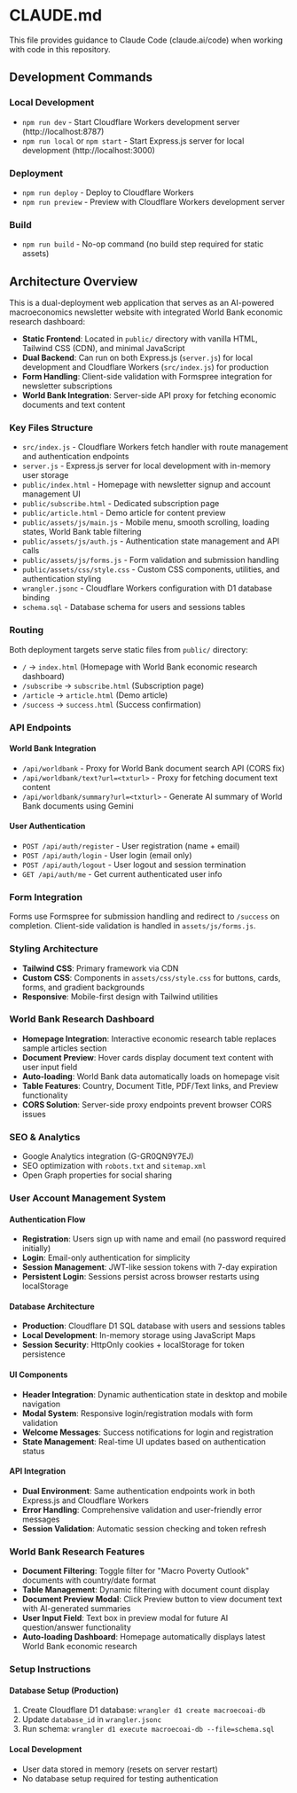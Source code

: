# CLAUDE.md

This file provides guidance to Claude Code (claude.ai/code) when working with code in this repository.

## Development Commands

### Local Development
- `npm run dev` - Start Cloudflare Workers development server (http://localhost:8787)
- `npm run local` or `npm start` - Start Express.js server for local development (http://localhost:3000)

### Deployment
- `npm run deploy` - Deploy to Cloudflare Workers
- `npm run preview` - Preview with Cloudflare Workers development server

### Build
- `npm run build` - No-op command (no build step required for static assets)

## Architecture Overview

This is a dual-deployment web application that serves as an AI-powered macroeconomics newsletter website with integrated World Bank economic research dashboard:

- **Static Frontend**: Located in `public/` directory with vanilla HTML, Tailwind CSS (CDN), and minimal JavaScript
- **Dual Backend**: Can run on both Express.js (`server.js`) for local development and Cloudflare Workers (`src/index.js`) for production
- **Form Handling**: Client-side validation with Formspree integration for newsletter subscriptions
- **World Bank Integration**: Server-side API proxy for fetching economic documents and text content

### Key Files Structure
- `src/index.js` - Cloudflare Workers fetch handler with route management and authentication endpoints
- `server.js` - Express.js server for local development with in-memory user storage
- `public/index.html` - Homepage with newsletter signup and account management UI
- `public/subscribe.html` - Dedicated subscription page
- `public/article.html` - Demo article for content preview
- `public/assets/js/main.js` - Mobile menu, smooth scrolling, loading states, World Bank table filtering
- `public/assets/js/auth.js` - Authentication state management and API calls
- `public/assets/js/forms.js` - Form validation and submission handling
- `public/assets/css/style.css` - Custom CSS components, utilities, and authentication styling
- `wrangler.jsonc` - Cloudflare Workers configuration with D1 database binding
- `schema.sql` - Database schema for users and sessions tables

### Routing
Both deployment targets serve static files from `public/` directory:
- `/` → `index.html` (Homepage with World Bank economic research dashboard)
- `/subscribe` → `subscribe.html` (Subscription page)  
- `/article` → `article.html` (Demo article)
- `/success` → `success.html` (Success confirmation)

### API Endpoints

#### World Bank Integration
- `/api/worldbank` - Proxy for World Bank document search API (CORS fix)
- `/api/worldbank/text?url=<txturl>` - Proxy for fetching document text content
- `/api/worldbank/summary?url=<txturl>` - Generate AI summary of World Bank documents using Gemini

#### User Authentication
- `POST /api/auth/register` - User registration (name + email)
- `POST /api/auth/login` - User login (email only)
- `POST /api/auth/logout` - User logout and session termination
- `GET /api/auth/me` - Get current authenticated user info

### Form Integration
Forms use Formspree for submission handling and redirect to `/success` on completion. Client-side validation is handled in `assets/js/forms.js`.

### Styling Architecture
- **Tailwind CSS**: Primary framework via CDN
- **Custom CSS**: Components in `assets/css/style.css` for buttons, cards, forms, and gradient backgrounds
- **Responsive**: Mobile-first design with Tailwind utilities

### World Bank Research Dashboard
- **Homepage Integration**: Interactive economic research table replaces sample articles section
- **Document Preview**: Hover cards display document text content with user input field
- **Auto-loading**: World Bank data automatically loads on homepage visit
- **Table Features**: Country, Document Title, PDF/Text links, and Preview functionality
- **CORS Solution**: Server-side proxy endpoints prevent browser CORS issues

### SEO & Analytics
- Google Analytics integration (G-GR0QN9Y7EJ)
- SEO optimization with `robots.txt` and `sitemap.xml`
- Open Graph properties for social sharing

### User Account Management System

#### Authentication Flow
- **Registration**: Users sign up with name and email (no password required initially)
- **Login**: Email-only authentication for simplicity
- **Session Management**: JWT-like session tokens with 7-day expiration
- **Persistent Login**: Sessions persist across browser restarts using localStorage

#### Database Architecture
- **Production**: Cloudflare D1 SQL database with users and sessions tables
- **Local Development**: In-memory storage using JavaScript Maps
- **Session Security**: HttpOnly cookies + localStorage for token persistence

#### UI Components
- **Header Integration**: Dynamic authentication state in desktop and mobile navigation
- **Modal System**: Responsive login/registration modals with form validation
- **Welcome Messages**: Success notifications for login and registration
- **State Management**: Real-time UI updates based on authentication status

#### API Integration
- **Dual Environment**: Same authentication endpoints work in both Express.js and Cloudflare Workers
- **Error Handling**: Comprehensive validation and user-friendly error messages
- **Session Validation**: Automatic session checking and token refresh

### World Bank Research Features
- **Document Filtering**: Toggle filter for "Macro Poverty Outlook" documents with country/date format
- **Table Management**: Dynamic filtering with document count display
- **Document Preview Modal**: Click Preview button to view document text with AI-generated summaries
- **User Input Field**: Text box in preview modal for future AI question/answer functionality
- **Auto-loading Dashboard**: Homepage automatically displays latest World Bank economic research

### Setup Instructions

#### Database Setup (Production)
1. Create Cloudflare D1 database: `wrangler d1 create macroecoai-db`
2. Update `database_id` in `wrangler.jsonc`
3. Run schema: `wrangler d1 execute macroecoai-db --file=schema.sql`

#### Local Development
- User data stored in memory (resets on server restart)
- No database setup required for testing authentication